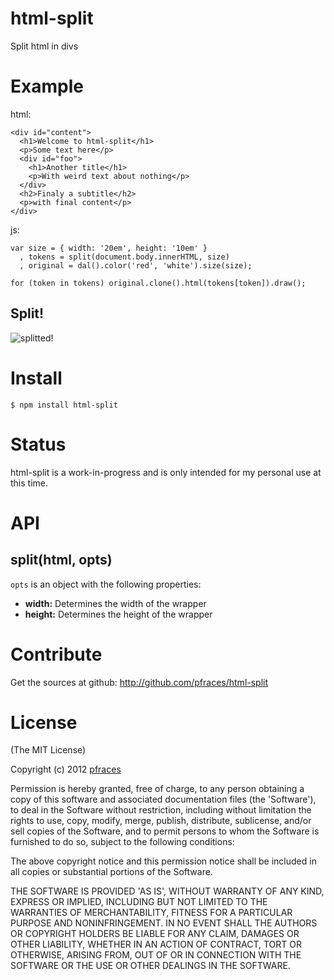 # html-split

Split html in divs

# Example

html:

    <div id="content">
      <h1>Welcome to html-split</h1>
      <p>Some text here</p>
      <div id="foo">
        <h1>Another title</h1>
        <p>With weird text about nothing</p>
      </div>
      <h2>Finaly a subtitle</h2>
      <p>with final content</p>
    </div>

js:

    var size = { width: '20em', height: '10em' }
      , tokens = split(document.body.innerHTML, size)
      , original = dal().color('red', 'white').size(size);
      
    for (token in tokens) original.clone().html(tokens[token]).draw();

## Split!

![splitted!](https://github.com/pfraces/html-split/raw/master/splitted.png)

# Install

    $ npm install html-split

# Status

html-split is a work-in-progress and is only intended for my personal use at
this time. 

# API

## split(html, opts)

`opts` is an object with the following properties:

*   **width:** Determines the width of the wrapper
*   **height:** Determines the height of the wrapper

# Contribute

Get the sources at github: http://github.com/pfraces/html-split

# License

(The MIT License)

Copyright (c) 2012 [pfraces](http://github.com/pfraces)

Permission is hereby granted, free of charge, to any person obtaining a copy of
this software and associated documentation files (the 'Software'), to deal in
the Software without restriction, including without limitation the rights to
use, copy, modify, merge, publish, distribute, sublicense, and/or sell copies
of the Software, and to permit persons to whom the Software is furnished to do
so, subject to the following conditions:

The above copyright notice and this permission notice shall be included in all
copies or substantial portions of the Software.

THE SOFTWARE IS PROVIDED 'AS IS', WITHOUT WARRANTY OF ANY KIND, EXPRESS OR
IMPLIED, INCLUDING BUT NOT LIMITED TO THE WARRANTIES OF MERCHANTABILITY,
FITNESS FOR A PARTICULAR PURPOSE AND NONINFRINGEMENT. IN NO EVENT SHALL THE
AUTHORS OR COPYRIGHT HOLDERS BE LIABLE FOR ANY CLAIM, DAMAGES OR OTHER
LIABILITY, WHETHER IN AN ACTION OF CONTRACT, TORT OR OTHERWISE, ARISING FROM,
OUT OF OR IN CONNECTION WITH THE SOFTWARE OR THE USE OR OTHER DEALINGS IN THE
SOFTWARE.
